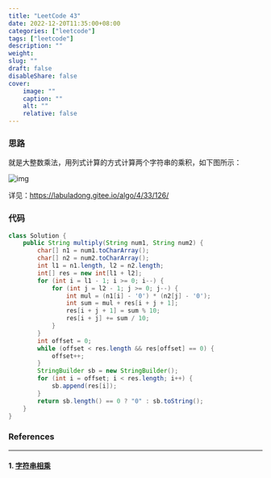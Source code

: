 ```yaml
---
title: "LeetCode 43"
date: 2022-12-20T11:35:00+08:00
categories: ["leetcode"]
tags: ["leetcode"]
description: ""
weight:
slug: ""
draft: false
disableShare: false
cover:
    image: ""
    caption: ""
    alt: ""
    relative: false
---
```


### 思路

就是大整数乘法，用列式计算的方式计算两个字符串的乘积，如下图所示：

![img](https://labuladong.gitee.io/algo/images/%e5%ad%97%e7%ac%a6%e4%b8%b2%e4%b9%98%e6%b3%95/4.gif)

详见：<https://labuladong.gitee.io/algo/4/33/126/>

### 代码

```java
class Solution {
    public String multiply(String num1, String num2) {
        char[] n1 = num1.toCharArray();
        char[] n2 = num2.toCharArray();
        int l1 = n1.length, l2 = n2.length;
        int[] res = new int[l1 + l2];
        for (int i = l1 - 1; i >= 0; i--) {
            for (int j = l2 - 1; j >= 0; j--) {
                int mul = (n1[i] - '0') * (n2[j] - '0');
                int sum = mul + res[i + j + 1];
                res[i + j + 1] = sum % 10;
                res[i + j] += sum / 10;
            }
        }
        int offset = 0;
        while (offset < res.length && res[offset] == 0) {
            offset++;
        }
        StringBuilder sb = new StringBuilder();
        for (int i = offset; i < res.length; i++) {
            sb.append(res[i]);
        }
        return sb.length() == 0 ? "0" : sb.toString();
    }
}
```

### References

---

#### 1. [字符串相乘](https://leetcode.cn/problems/multiply-strings/)
